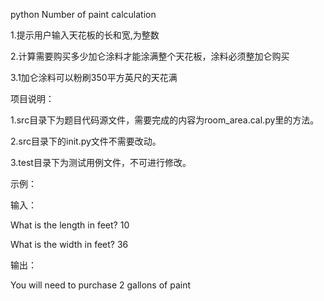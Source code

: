 python
Number of paint calculation


1.提示用户输入天花板的长和宽,为整数

2.计算需要购买多少加仑涂料才能涂满整个天花板，涂料必须整加仑购买

3.1加仑涂料可以粉刷350平方英尺的天花满

项目说明：

1.src目录下为题目代码源文件，需要完成的内容为room_area.cal.py里的方法。

2.src目录下的init.py文件不需要改动。

3.test目录下为测试用例文件，不可进行修改。

示例：

输入：

What is the length in feet? 10

What is the width in feet? 36



输出：

You will need to purchase 2 gallons of paint
